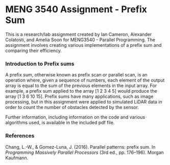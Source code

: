 # MENG 3540 Assignment - Prefix Sum

This is a research/lab assignment created by Ian Cameron, Alexander Colatosti, and Amelia Soon for MENG3540 - Parallel Programming. 
The assignment involves creating various implementations of a prefix sum and comparing their efficiency.

### Introduction to Prefix sums
A prefix sum, otherwise known as prefix scan or parallel scan, is an operation where, given a sequence of numbers, each element of the output array is equal to the sum of the previous elements in the input array. For example, a prefix sum applied to the array [1 2 3 4 5] would produce the array [1 3 6 10 15]. Prefix sums have many applications, such as image processing, but in this assignment were applied to simulated LiDAR data in order to count the number of obstacles detected by the sensor.

Further information, including information on the code and various algorithms used, is available in the included pdf file.

### References
Chang, L.-W., & Gomez-Luna, J. (2016). Parallel patterns: prefix sum. In *Programming Massively Parallel Processors* (3rd ed., pp. 176–196). Morgan Kaufmann. 

